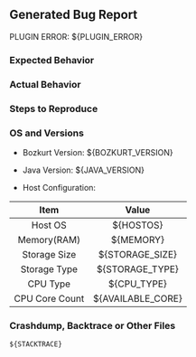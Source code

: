 <!--- ONLY POST ISSUES WITH A CLEAN SERVER ON THE LATEST VERSION -->
## Generated Bug Report

<!--- DO NOT OPEN A ISSUE IF THIS IS A PLUGIN ERROR -->
PLUGIN ERROR: ${PLUGIN_ERROR}

### Expected Behavior
<!--- What would you expect to happen -->


### Actual Behavior
<!--- What actually happened -->


### Steps to Reproduce
<!--- Reliable steps which someone can use to reproduce the issue. Please do not create issues for non reproducible bug! -->


### OS and Versions

* Bozkurt Version: ${BOZKURT_VERSION}
* Java Version: ${JAVA_VERSION}

* Host Configuration: 

| Item | Value |
|:----:|:-----:|
| Host OS | ${HOSTOS} |  
| Memory(RAM) | ${MEMORY} | 
| Storage Size | ${STORAGE_SIZE} | 
| Storage Type | ${STORAGE_TYPE} | 
| CPU Type | ${CPU_TYPE} | 
| CPU Core Count | ${AVAILABLE_CORE} | 

### Crashdump, Backtrace or Other Files

```
${STACKTRACE}
```
